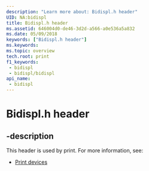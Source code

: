 ```yaml
---
description: "Learn more about: Bidispl.h header"
UID: NA:bidispl
title: Bidispl.h header
ms.assetid: 646004d0-de46-3d2d-a566-a0e536a5a832
ms.date: 05/09/2018
keywords: ["Bidispl.h header"]
ms.keywords: 
ms.topic: overview
tech.root: print
f1_keywords:
 - bidispl
 - bidispl/bidispl
api_name:
 - bidispl
---
```


# Bidispl.h header


## -description

This header is used by print. For more information, see:

- [Print devices](../_print/index.md)


